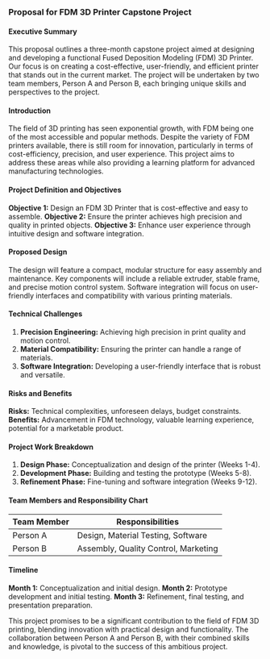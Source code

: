 
### Proposal for FDM 3D Printer Capstone Project

#### Executive Summary
This proposal outlines a three-month capstone project aimed at designing and developing a functional Fused Deposition Modeling (FDM) 3D Printer. Our focus is on creating a cost-effective, user-friendly, and efficient printer that stands out in the current market. The project will be undertaken by two team members, Person A and Person B, each bringing unique skills and perspectives to the project.

#### Introduction
The field of 3D printing has seen exponential growth, with FDM being one of the most accessible and popular methods. Despite the variety of FDM printers available, there is still room for innovation, particularly in terms of cost-efficiency, precision, and user experience. This project aims to address these areas while also providing a learning platform for advanced manufacturing technologies.

#### Project Definition and Objectives
**Objective 1:** Design an FDM 3D Printer that is cost-effective and easy to assemble.
**Objective 2:** Ensure the printer achieves high precision and quality in printed objects.
**Objective 3:** Enhance user experience through intuitive design and software integration.

#### Proposed Design
The design will feature a compact, modular structure for easy assembly and maintenance. Key components will include a reliable extruder, stable frame, and precise motion control system. Software integration will focus on user-friendly interfaces and compatibility with various printing materials.

#### Technical Challenges
1. **Precision Engineering:** Achieving high precision in print quality and motion control.
2. **Material Compatibility:** Ensuring the printer can handle a range of materials.
3. **Software Integration:** Developing a user-friendly interface that is robust and versatile.

#### Risks and Benefits
**Risks:** Technical complexities, unforeseen delays, budget constraints.
**Benefits:** Advancement in FDM technology, valuable learning experience, potential for a marketable product.

#### Project Work Breakdown
1. **Design Phase:** Conceptualization and design of the printer (Weeks 1-4).
2. **Development Phase:** Building and testing the prototype (Weeks 5-8).
3. **Refinement Phase:** Fine-tuning and software integration (Weeks 9-12).

#### Team Members and Responsibility Chart

| Team Member | Responsibilities                    |
|-------------|-------------------------------------|
| Person A    | Design, Material Testing, Software  |
| Person B    | Assembly, Quality Control, Marketing|

#### Timeline
**Month 1:** Conceptualization and initial design.
**Month 2:** Prototype development and initial testing.
**Month 3:** Refinement, final testing, and presentation preparation.

This project promises to be a significant contribution to the field of FDM 3D printing, blending innovation with practical design and functionality. The collaboration between Person A and Person B, with their combined skills and knowledge, is pivotal to the success of this ambitious project.

